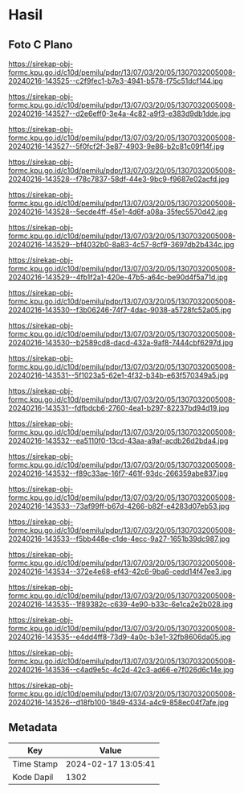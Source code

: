 # Hasil

## Foto C Plano

https://sirekap-obj-formc.kpu.go.id/c10d/pemilu/pdpr/13/07/03/20/05/1307032005008-20240216-143525--c2f9fec1-b7e3-4941-b578-f75c51dcf144.jpg

https://sirekap-obj-formc.kpu.go.id/c10d/pemilu/pdpr/13/07/03/20/05/1307032005008-20240216-143527--d2e6eff0-3e4a-4c82-a9f3-e383d9db1dde.jpg

https://sirekap-obj-formc.kpu.go.id/c10d/pemilu/pdpr/13/07/03/20/05/1307032005008-20240216-143527--5f0fcf2f-3e87-4903-9e86-b2c81c09f14f.jpg

https://sirekap-obj-formc.kpu.go.id/c10d/pemilu/pdpr/13/07/03/20/05/1307032005008-20240216-143528--f78c7837-58df-44e3-9bc9-f9687e02acfd.jpg

https://sirekap-obj-formc.kpu.go.id/c10d/pemilu/pdpr/13/07/03/20/05/1307032005008-20240216-143528--5ecde4ff-45e1-4d6f-a08a-35fec5570d42.jpg

https://sirekap-obj-formc.kpu.go.id/c10d/pemilu/pdpr/13/07/03/20/05/1307032005008-20240216-143529--bf4032b0-8a83-4c57-8cf9-3697db2b434c.jpg

https://sirekap-obj-formc.kpu.go.id/c10d/pemilu/pdpr/13/07/03/20/05/1307032005008-20240216-143529--4fb1f2a1-420e-47b5-a64c-be90d4f5a71d.jpg

https://sirekap-obj-formc.kpu.go.id/c10d/pemilu/pdpr/13/07/03/20/05/1307032005008-20240216-143530--f3b06246-74f7-4dac-9038-a5728fc52a05.jpg

https://sirekap-obj-formc.kpu.go.id/c10d/pemilu/pdpr/13/07/03/20/05/1307032005008-20240216-143530--b2589cd8-dacd-432a-9af8-7444cbf6297d.jpg

https://sirekap-obj-formc.kpu.go.id/c10d/pemilu/pdpr/13/07/03/20/05/1307032005008-20240216-143531--5f1023a5-62e1-4f32-b34b-e63f570349a5.jpg

https://sirekap-obj-formc.kpu.go.id/c10d/pemilu/pdpr/13/07/03/20/05/1307032005008-20240216-143531--fdfbdcb6-2760-4ea1-b297-82237bd94d19.jpg

https://sirekap-obj-formc.kpu.go.id/c10d/pemilu/pdpr/13/07/03/20/05/1307032005008-20240216-143532--ea5110f0-13cd-43aa-a9af-acdb26d2bda4.jpg

https://sirekap-obj-formc.kpu.go.id/c10d/pemilu/pdpr/13/07/03/20/05/1307032005008-20240216-143532--f89c33ae-16f7-461f-93dc-266359abe837.jpg

https://sirekap-obj-formc.kpu.go.id/c10d/pemilu/pdpr/13/07/03/20/05/1307032005008-20240216-143533--73af99ff-b67d-4266-b82f-e4283d07eb53.jpg

https://sirekap-obj-formc.kpu.go.id/c10d/pemilu/pdpr/13/07/03/20/05/1307032005008-20240216-143533--f5bb448e-c1de-4ecc-9a27-1651b39dc987.jpg

https://sirekap-obj-formc.kpu.go.id/c10d/pemilu/pdpr/13/07/03/20/05/1307032005008-20240216-143534--372e4e68-ef43-42c6-9ba6-cedd14f47ee3.jpg

https://sirekap-obj-formc.kpu.go.id/c10d/pemilu/pdpr/13/07/03/20/05/1307032005008-20240216-143535--1f89382c-c639-4e90-b33c-6e1ca2e2b028.jpg

https://sirekap-obj-formc.kpu.go.id/c10d/pemilu/pdpr/13/07/03/20/05/1307032005008-20240216-143535--e4dd4ff8-73d9-4a0c-b3e1-32fb8606da05.jpg

https://sirekap-obj-formc.kpu.go.id/c10d/pemilu/pdpr/13/07/03/20/05/1307032005008-20240216-143536--c4ad9e5c-4c2d-42c3-ad66-e7f026d6c14e.jpg

https://sirekap-obj-formc.kpu.go.id/c10d/pemilu/pdpr/13/07/03/20/05/1307032005008-20240216-143526--d18fb100-1849-4334-a4c9-858ec04f7afe.jpg


## Metadata

| Key        | Value               |
| ---------- | ------------------- |
| Time Stamp | 2024-02-17 13:05:41 |
| Kode Dapil | 1302                |



